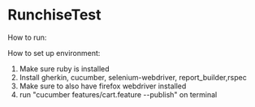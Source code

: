 # RunchiseTest

How to run:

How to set up environment:
1. Make sure ruby is installed
2. Install gherkin, cucumber, selenium-webdriver, report_builder,rspec
3. Make sure to also have firefox webdriver installed
4. run "cucumber features/cart.feature --publish" on terminal
